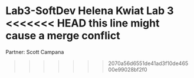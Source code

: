 Lab3-SoftDev
Helena Kwiat
Lab 3
<<<<<<< HEAD
this line might cause a merge conflict
=======
Partner: Scott Campana
>>>>>>> 2070a56d6551de41ad3f10de46500e99028bf2f0

